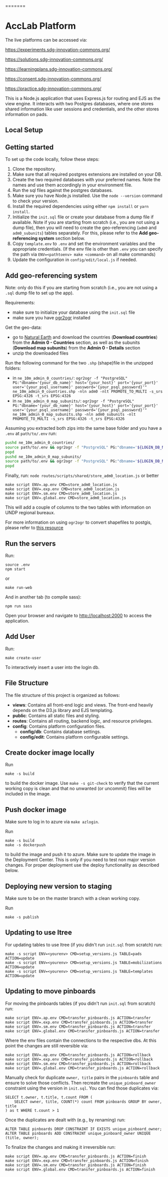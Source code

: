 =======

# AccLab Platform

The live platforms can be accessed via:

https://experiments.sdg-innovation-commons.org/

https://solutions.sdg-innovation-commons.org/

https://learningplans.sdg-innovation-commons.org/

https://consent.sdg-innovation-commons.org/

https://practice.sdg-innovation-commons.org/

This is a Node.js application that uses Express.js for routing and EJS as the view engine. It interacts with two Postgres databases, where one stores shared information like user sessions and credentials, and the other stores information on pads.

## Local Setup

## Getting started

To set up the code locally, follow these steps:

1. Clone the repository.
2. Make sure that all required postgres extensions are installed on your DB.
3. Create the two required databases with your preferred names. Note the names and use them accordingly in your environment file.
4. Run the sql files against the postgres databases.
5. Make sure you have Node.js installed. Use the `node --version` command to check your version.
6. Install the required dependencies using either `npm install` or `yarn install`.
7. Initialize the `init.sql` file or create your database from a dump file if available. Note if you are starting from scratch (i.e., you are not using a dump file), then you will need to create the geo-referencing (`adm0` and `adm0_subunits`) tables separately. For this, please refer to the **Add geo-referencing system** section below.
8. Copy `template.env` to `.env` and set the environment variables and the appropriate credentials.
   (If the env file is other than `.env` you can specify the path via
   `ENV=<pathtoenv> make <command>` on all make commands)
9. Update the configuration in `config/edit/local.js` if needed.

## Add geo-referencing system

Note: only do this if you are starting from scratch (i.e., you are not using a `.sql` dump file to set up the app).

Requirements:

- make sure to initialize your database using the `init.sql` file
- make sure you have [ogr2ogr](https://gdal.org/programs/ogr2ogr.html) installed

Get the geo-data:

- go to [Natural Earth](https://www.naturalearthdata.com/downloads/10m-cultural-vectors/) and download the countries (**Download countries**) from the **Admin 0 - Countries** section, as well as the subunits (**Download map subunits**) from the **Admin 0 - Details** section
- unzip the downloaded files

Run the following command for the two `.shp` (shape)file in the unzipped folders:

- in `ne_10m_admin_0_countries/`:
  `ogr2ogr -f "PostgreSQL" PG:"dbname='{your_db_name}' host='{your_host}' port='{your_port}' user='{your_psql_username}' password='{your_psql_password}'" ne_10m_admin_0_countries.shp -nln adm0 -nlt PROMOTE_TO_MULTI -s_srs EPSG:4326 -t_srs EPSG:4326`
- in `ne_10m_admin_0_map_subunits/`:
  `ogr2ogr -f "PostgreSQL" PG:"dbname='{your_db_name}' host='{your_host}' port='{your_port}' user='{your_psql_username}' password='{your_psql_password}'" ne_10m_admin_0_map_subunits.shp -nln adm0_subunits -nlt PROMOTE_TO_MULTI -s_srs EPSG:4326 -t_srs EPSG:4326`

Assuming you extracted both zips into the same base folder and you have a `.env` at `path/to/.env` run:

```sh
pushd ne_10m_admin_0_countries/
source path/to/.env && ogr2ogr -f "PostgreSQL" PG:"dbname='${LOGIN_DB_NAME}' host='${LOGIN_DB_HOST}' port='${LOGIN_DB_PORT}' user='${LOGIN_DB_USERNAME}' password='${LOGIN_DB_PASSWORD}'" ne_10m_admin_0_countries.shp -nln adm0 -nlt PROMOTE_TO_MULTI -s_srs EPSG:4326 -t_srs EPSG:4326
popd
pushd ne_10m_admin_0_map_subunits/
source path/to/.env && ogr2ogr -f "PostgreSQL" PG:"dbname='${LOGIN_DB_NAME}' host='${LOGIN_DB_HOST}' port='${LOGIN_DB_PORT}' user='${LOGIN_DB_USERNAME}' password='${LOGIN_DB_PASSWORD}'" ne_10m_admin_0_map_subunits.shp -nln adm0_subunits -nlt PROMOTE_TO_MULTI -s_srs EPSG:4326 -t_srs EPSG:4326
popd
```

Finally, run:
`node routes/scripts/shared/store_adm0_location.js` or better

```
make script ENV=.ap.env CMD=store_adm0_location.js
make script ENV=.exp.env CMD=store_adm0_location.js
make script ENV=.sm.env CMD=store_adm0_location.js
make script ENV=.global.env CMD=store_adm0_location.js
```

This will add a couple of columns to the two tables with information on UNDP regional bureaux.

For more information on using `ogr2ogr` to convert shapefiles to postgis, please refer to [this resource](https://mapscaping.com/loading-spatial-data-into-postgis/#:~:text=One%20common%20way%20to%20load,table%20in%20a%20PostgreSQL%20database.)

## Run the servers

Run:

```
source .env
npm start
```

or

```
make run-web
```

And in another tab (to compile sass):

```
npm run sass
```

Open your browser and navigate to [http://localhost:2000](http://localhost:2000) to access the application.

## Add User

Run:

```
make create-user
```

To interactively insert a user into the login db.

## File Structure

The file structure of this project is organized as follows:

- **views**: Contains all front-end logic and views. The front-end heavily depends on the D3.js library and EJS templating.
- **public**: Contains all static files and styling.
- **routes**: Contains all routing, backend logic, and resource privileges.
- **config**: Contains platform configuration files.
  - **config/db**: Contains database settings.
  - **config/edit**: Contains platform configurable settings.

## Create docker image locally

Run

```
make -s build
```

to build the docker image.
Use `make -s git-check` to verify that the current working copy is clean and
that no unwanted (or uncommit) files will be included in the image.

## Push docker image

Make sure to log in to azure via `make azlogin`.

Run

```
make -s build
make -s dockerpush
```

to build the image and push it to azure. Make sure to update the image in the
Deployment Center. This is only if you need to test non major version changes.
For proper deployment use the deploy functionality as described below.

## Deploying new version to staging

Make sure to be on the master branch with a clean working copy.

Run

```
make -s publish
```

## Updating to use ltree

For updating tables to use ltree (if you didn't run `init.sql` from scratch)
run:

```
make -s script ENV=<yourenv> CMD=setup_versions.js TABLE=pads ACTION=update
make -s script ENV=<yourenv> CMD=setup_versions.js TABLE=mobilizations ACTION=update
make -s script ENV=<yourenv> CMD=setup_versions.js TABLE=templates ACTION=update
```

## Updating to move pinboards

For moving the pinboards tables (if you didn't run `init.sql` from scratch)
run:

```
make script ENV=.ap.env CMD=transfer_pinboards.js ACTION=transfer
make script ENV=.exp.env CMD=transfer_pinboards.js ACTION=transfer
make script ENV=.sm.env CMD=transfer_pinboards.js ACTION=transfer
make script ENV=.global.env CMD=transfer_pinboards.js ACTION=transfer
```

Where the env files contain the connections to the respective dbs.
At this point the changes are still reversible via:

```
make script ENV=.ap.env CMD=transfer_pinboards.js ACTION=rollback
make script ENV=.exp.env CMD=transfer_pinboards.js ACTION=rollback
make script ENV=.sm.env CMD=transfer_pinboards.js ACTION=rollback
make script ENV=.global.env CMD=transfer_pinboards.js ACTION=rollback
```

Manually check for duplicate `owner, title` pairs in the `pinboards` table
and ensure to solve those conflicts. Then recreate the `unique_pinboard_owner`
constraint using the version in `init.sql`. You can find those duplicates via:

```
SELECT t.owner, t.title, t.count FROM (
    SELECT owner, title, COUNT(*) count FROM pinboards GROUP BY owner, title
) as t WHERE t.count > 1
```

Once the duplicates are dealt with (e.g., by renaming) run:

```
ALTER TABLE pinboards DROP CONSTRAINT IF EXISTS unique_pinboard_owner;
ALTER TABLE pinboards ADD CONSTRAINT unique_pinboard_owner UNIQUE (title, owner);
```

To finalize the changes and making it irreversible run:

```
make script ENV=.ap.env CMD=transfer_pinboards.js ACTION=finish
make script ENV=.exp.env CMD=transfer_pinboards.js ACTION=finish
make script ENV=.sm.env CMD=transfer_pinboards.js ACTION=finish
make script ENV=.global.env CMD=transfer_pinboards.js ACTION=finish
```
